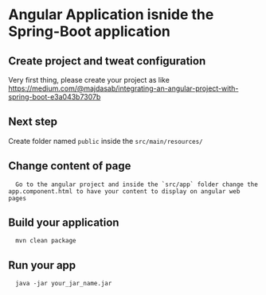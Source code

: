 # Angular Application isnide the Spring-Boot application

## Create project and tweat configuration

Very first thing, please create your project as like https://medium.com/@majdasab/integrating-an-angular-project-with-spring-boot-e3a043b7307b

## Next step

Create folder named `public` inside the `src/main/resources/` 

## Change content of page
```
  Go to the angular project and inside the `src/app` folder change the app.component.html to have your content to display on angular web pages
```

## Build your application

```
  mvn clean package
```

## Run your app
```
  java -jar your_jar_name.jar
```
